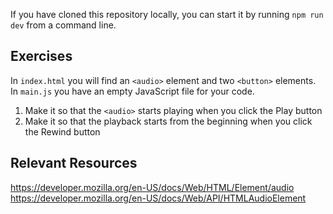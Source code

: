 If you have cloned this repository locally, you can start it by running `npm run dev` from a command line.

## Exercises

In `index.html` you will find an `<audio>` element and two `<button>` elements.
In `main.js` you have an empty JavaScript file for your code.

1. Make it so that the `<audio>` starts playing when you click the Play button
2. Make it so that the playback starts from the beginning when you click the Rewind button

## Relevant Resources

https://developer.mozilla.org/en-US/docs/Web/HTML/Element/audio
https://developer.mozilla.org/en-US/docs/Web/API/HTMLAudioElement


